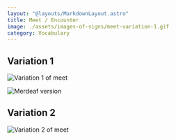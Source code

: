 ```yaml
---
layout: "@layouts/MarkdownLayout.astro"
title: Meet / Encounter
image: ./assets/images-of-signs/meet-variation-1.gif
category: Vocabulary
---
```


## Variation 1

![Variation 1 of meet](@signs/meet-variation-1.gif)

![Merdeaf version](@signs/merdeaf-meet-variation-1.png)

## Variation 2

![Variation 2 of meet](@signs/meet-variation-2.gif)
